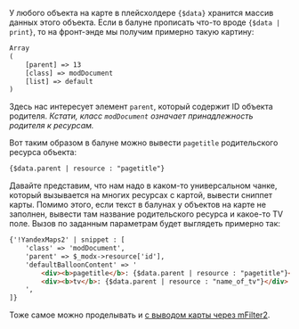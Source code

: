 У любого объекта на карте в плейсхолдере `{$data}` хранится массив данных этого объекта. Если в балуне прописать что-то вроде `{$data | print}`, то на фронт-энде мы получим примерно такую картину:

```html
Array
(
    [parent] => 13
    [class] => modDocument
    [list] => default
)
```

Здесь нас интересует элемент `parent`, который содержит ID объекта родителя. _Кстати, класс `modDocument` означает принадлежность родителя к ресурсам._

Вот таким образом в балуне можно вывести `pagetitle` родительского ресурса объекта:

```html
{$data.parent | resource : "pagetitle"}
```

Давайте представим, что нам надо в каком-то универсальном чанке, который вызывается на многих ресурсах с картой, вывести сниппет карты. Помимо этого, если текст в балунах у объектов на карте не заполнен, вывести там название родительского ресурса и какое-то TV поле.
Вызов по заданным параметрам будет выглядеть примерно так:

```html
{'!YandexMaps2' | snippet : [
    'class' => 'modDocument',
    'parent' => $_modx->resource['id'],
    'defaultBalloonContent' => '
        <div><b>pagetitle</b>: {$data.parent | resource : "pagetitle"}</div>
        <div><b>tv</b>: {$data.parent | resource : "name_of_tv"}</div>
    ',
]}
```

Тоже самое можно проделывать и [с выводом карты через mFilter2][1].

[1]: /ru/01_Компоненты/48_YandexMaps2/05_Работа_с_mFilter2.md
